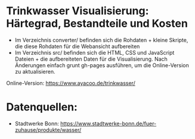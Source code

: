 Trinkwasser Visualisierung: Härtegrad, Bestandteile und Kosten
=======================

* Im Verzeichnis converter/ befinden sich die Rohdaten + kleine Skripte, die diese Rohdaten für die Webansicht aufbereiten
* Im Verzeichnis src/ befinden sich die HTML, CSS und JavaScript Dateien + die aufbereiteten Daten für die Visualisierung. Nach Änderungen einfach grunt gh-pages ausführen, um die Online-Version zu aktualisieren.

Online-Version: https://www.ayacoo.de/trinkwasser/

Datenquellen:
==================

* Stadtwerke Bonn: https://www.stadtwerke-bonn.de/fuer-zuhause/produkte/wasser/